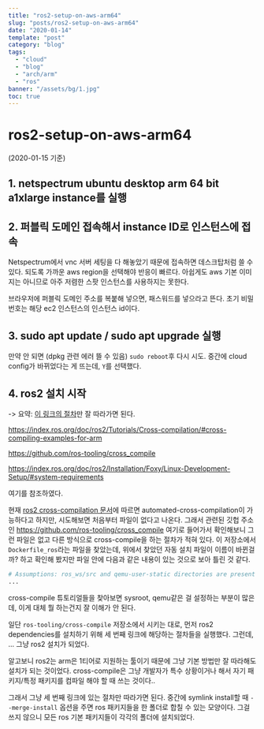 ```yaml
---
title: "ros2-setup-on-aws-arm64"
slug: "posts/ros2-setup-on-aws-arm64"
date: "2020-01-14"
template: "post"
category: "blog"
tags: 
  - "cloud"
  - "blog"
  - "arch/arm"
  - "ros"
banner: "/assets/bg/1.jpg"
toc: true
---
```


# ros2-setup-on-aws-arm64

(2020-01-15 기준)

## 1. netspectrum ubuntu desktop arm 64 bit a1xlarge instance를 실행
## 2. 퍼블릭 도메인 접속해서 instance ID로 인스턴스에 접속

Netspectrum에서 vnc 서버 세팅을 다 해놓았기 때문에 접속하면 데스크탑처럼 쓸 수 있다. 되도록 가까운 aws region을 선택해야 반응이 빠르다. 아쉽게도 aws 기본 이미지는 아니므로 아주 저렴한 스팟 인스턴스를 사용하지는 못한다. 

브라우저에 퍼블릭 도메인 주소를 복붙해 넣으면, 패스워드를 넣으라고 뜬다. 초기 비밀번호는 해당 ec2 인스턴스의 인스턴스 id이다.

## 3. sudo apt update / sudo apt upgrade 실행

만약 안 되면 (dpkg 관련 에러 뜰 수 있음) `sudo reboot`후 다시 시도.
중간에 cloud config가 바뀌었다는 게 뜨는데, `Y`를 선택했다.


## 4. ros2 설치 시작

-> 요약: [이 링크의 절차](https://index.ros.org/doc/ros2/Installation/Foxy/Linux-Development-Setup/#system-requirements)만 잘 따라가면 된다.

https://index.ros.org/doc/ros2/Tutorials/Cross-compilation/#cross-compiling-examples-for-arm

https://github.com/ros-tooling/cross_compile

https://index.ros.org/doc/ros2/Installation/Foxy/Linux-Development-Setup/#system-requirements

여기를 참조하였다.

현재 [ros2 cross-compilation 문서](https://index.ros.org/doc/ros2/Tutorials/Cross-compilation/)에 따르면 automated-cross-compilation이 가능하다고 하지만, 시도해보면 처음부터 파일이 없다고 나온다. 그래서 관련된 깃헙 주소인 https://github.com/ros-tooling/cross_compile 여기로 들어가서 확인해보니 그런 파일은 없고 다른 방식으로 cross-compile을 하는 절차가 적혀 있다. 이 저장소에서 `Dockerfile_ros`라는 파일을 찾았는데, 위에서 찾았던 자동 설치 파일이 이름이 바뀐걸까? 하고 확인해 봤지만 파일 안에 다음과 같은 내용이 있는 것으로 보아 틀린 것 같다.

```dockerfile
# Assumptions: ros_ws/src and qemu-user-static directories are present in ${ROS_WORKSPACE}
...
```

cross-compile 튜토리얼들을 찾아보면 sysroot, qemu같은 걸 설정하는 부분이 많은데, 이게 대체 뭘 하는건지 잘 이해가 안 된다.


일단 `ros-tooling/cross-compile` 저장소에서 시키는 대로, 먼저 ros2 dependencies를 설치하기 위해 세 번째 링크에 해당하는 절차들을 실행했다. 그런데, ... 그냥 ros2 설치가 되었다.

알고보니 ros2는 arm은 1티어로 지원하는 툴이기 때문에 그냥 기본 방법만 잘 따라해도 설치가 되는 것이었다. cross-compile은 그냥 개발자가 특수 상황이거나 해서 자기 패키지/특정 패키지를 컴파일 해야 할 때 쓰는 것이다..

그래서 그냥 세 번째 링크에 있는 절차만 따라가면 된다. 중간에 symlink install할 때 `--merge-install` 옵션을 주면 ros 패키지들을 한 폴더로 합칠 수 있는 모양이다. 그걸 쓰지 않으니 모든 ros 기본 패키지들이 각각의 폴더에 설치되었다.
